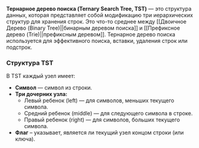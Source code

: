 **Тернарное дерево поиска (Ternary Search Tree, TST)** — это структура данных, которая представляет собой модификацию три иерархических структур для хранения строк. Это что-то среднее между [[Двоичное Дерево (Binary Tree)||бинарным деревом поиска]] и [[Префиксное дерево (Trie)||префиксным деревом]]. Тернарное дерево поиска используется для эффективного поиска, вставки, удаления строк или подстрок.

### Структура TST

В TST каждый узел имеет:
- **Символ** — символ из строки.
- **Три дочерних узла:**
	- Левый ребенок (left) — для символов, меньших текущего символа.
	- Средний ребенок (middle) — для следующего символа в строке.
	- Правый ребенок (right) — для символов, больших текущего символа.
- **Флаг** – указывает, является ли текущий узел концом строки (или ключа).